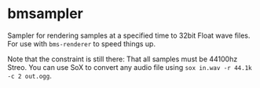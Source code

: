 # bmsampler

Sampler for rendering samples at a specified time to 32bit Float wave files.
For use with `bms-renderer` to speed things up.

Note that the constraint is still there:
That all samples must be 44100hz Streo.
You can use SoX to convert any audio file using `sox in.wav -r 44.1k -c 2 out.ogg`.
